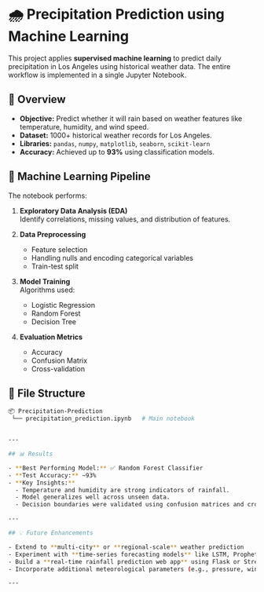 # 🌧️ Precipitation Prediction using Machine Learning

This project applies **supervised machine learning** to predict daily precipitation in Los Angeles using historical weather data. The entire workflow is implemented in a single Jupyter Notebook.

## 📌 Overview

- **Objective:** Predict whether it will rain based on weather features like temperature, humidity, and wind speed.
- **Dataset:** 1000+ historical weather records for Los Angeles.
- **Libraries:** `pandas`, `numpy`, `matplotlib`, `seaborn`, `scikit-learn`
- **Accuracy:** Achieved up to **93%** using classification models.

## 🧪 Machine Learning Pipeline

The notebook performs:

1. **Exploratory Data Analysis (EDA)**  
   Identify correlations, missing values, and distribution of features.

2. **Data Preprocessing**  
   - Feature selection  
   - Handling nulls and encoding categorical variables  
   - Train-test split  

3. **Model Training**  
   Algorithms used:
   - Logistic Regression  
   - Random Forest  
   - Decision Tree  

4. **Evaluation Metrics**  
   - Accuracy  
   - Confusion Matrix  
   - Cross-validation  

## 📁 File Structure

```bash
📦 Precipitation-Prediction
 └── precipitation_prediction.ipynb   # Main notebook


---

## 📊 Results

- **Best Performing Model:** ✅ Random Forest Classifier
- **Test Accuracy:** ~93%  
- **Key Insights:**
  - Temperature and humidity are strong indicators of rainfall.
  - Model generalizes well across unseen data.
  - Decision boundaries were validated using confusion matrices and cross-validation scores.

---

## 💡 Future Enhancements

- Extend to **multi-city** or **regional-scale** weather prediction  
- Experiment with **time-series forecasting models** like LSTM, Prophet, or ARIMA  
- Build a **real-time rainfall prediction web app** using Flask or Streamlit  
- Incorporate additional meteorological parameters (e.g., pressure, wind gust, cloud cover)

---
